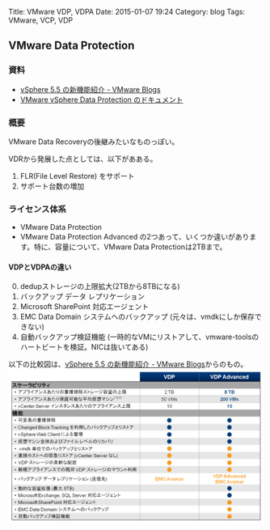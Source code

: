 Title: VMware VDP, VDPA
Date: 2015-01-07 19:24
Category: blog
Tags: VMware, VCP, VDP

## VMware Data Protection
### 資料
- [vSphere 5.5 の新機能紹介 - VMware Blogs](http://blogs.vmware.com/jp-cim/2013/12/vsphere-55-vdpa.html)
- [VMware vSphere Data Protection のドキュメント](http://www.vmware.com/jp/support/support-resources/pubs/vdr_pubs)

### 概要
VMware Data Recoveryの後継みたいなものっぽい。

VDRから発展した点としては、以下があある。

1. FLR(File Level Restore) をサポート
2. サポート台数の増加

### ライセンス体系

- VMware Data Protection
- VMware Data Protection Advanced
の2つあって、いくつか違いがあります。特に、容量について、VMware Data Protectionは2TBまで。

#### VDPとVDPAの違い
0. dedupストレージの上限拡大(2TBから8TBになる)
1. バックアップ データ レプリケーション
2. Microsoft SharePoint 対応エージェント
3. EMC Data Domain システムへのバックアップ (元々は、vmdkにしか保存できない)
4. 自動バックアップ検証機能 (一時的なVMにリストアして、vmware-toolsのハートビートを検証。NICは抜いてある)

以下の比較図は、[vSphere 5.5 の新機能紹介 - VMware Blogs](http://blogs.vmware.com/jp-cim/2013/12/vsphere-55-vdpa.html)からのもの。
![VDP と VDPAの違いの表](/images/2014/vpd_vdpa.png)


